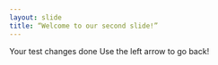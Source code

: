 ```yaml
---
layout: slide
title: “Welcome to our second slide!”
---
```

Your test changes done
Use the left arrow to go back!
